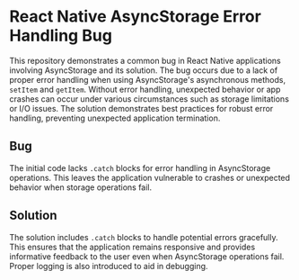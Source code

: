 # React Native AsyncStorage Error Handling Bug

This repository demonstrates a common bug in React Native applications involving AsyncStorage and its solution.  The bug occurs due to a lack of proper error handling when using AsyncStorage's asynchronous methods, `setItem` and `getItem`.  Without error handling, unexpected behavior or app crashes can occur under various circumstances such as storage limitations or I/O issues.  The solution demonstrates best practices for robust error handling, preventing unexpected application termination.

## Bug
The initial code lacks `.catch` blocks for error handling in AsyncStorage operations. This leaves the application vulnerable to crashes or unexpected behavior when storage operations fail.

## Solution
The solution includes `.catch` blocks to handle potential errors gracefully.  This ensures that the application remains responsive and provides informative feedback to the user even when AsyncStorage operations fail.  Proper logging is also introduced to aid in debugging.